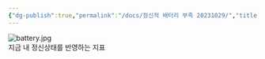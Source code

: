 ```yaml
---
{"dg-publish":true,"permalink":"/docs/정신적 배터리 부족 20231029/","title":"정신적 배터리 부족 20231029"}
---
```


![battery.jpg](/img/user/docs/assets/battery.jpg)  
지금 내 정신상태를 반영하는 지표
